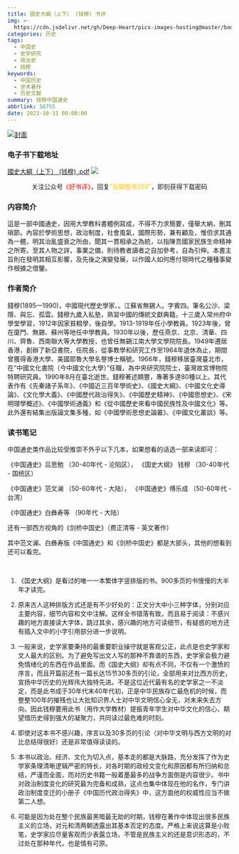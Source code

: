 ```yaml
---
title: 國史大綱（上下） (钱穆) 书评
img: >-
  https://cdn.jsdelivr.net/gh/Deep-Heart/picx-images-hosting@master/boomments/國史大綱（上下）.1fvs3evfw4qo.webp
categories: 历史
tags:
  - 中国史
  - 史学研究
  - 政治史
  - 钱穆
keywords:
  - 中国历史
  - 学术著作
  - 历史文献
summary: 钱穆中国通史
abbrlink: 58755
date: 2023-10-31 00:00:00
---
```


[![封面](https://cdn.jsdelivr.net/gh/Deep-Heart/picx-images-hosting@master/boomments/國史大綱（上下）.1fvs3evfw4qo.webp)]()
### 电子书下载地址
[國史大綱（上下） (钱穆) .pdf](https://url57.ctfile.com/f/23765157-960785922-319864)
![](https://cdn.jsdelivr.net/gh/Deep-Heart/picx-images-hosting@master/WeChat/wechat_mp_large.6xheshb4rok0.webp)
<center>关注公众号<font color="#ff0000">《好书评》</font>，回复<font color="#ffc000">“豆瓣图书250”</font>，即刻获得下载密码</center>

### 内容简介
這是一部中國通史，因用大學教科書體例寫成，不得不力求簡要，僅舉大納，刪其瑣節。內容於學術思想，政治制度，社會風氣，國際形勢，兼有顧及，惟但求其通為一體，明其治亂盛衰之所由，聞其一貫相承之為統，以指陳吾國家民族生命精神之所寄。至其人物之詳，事業之備，則待教者讀者之自加參考，自為引伸。本書主旨則在發明其相互影響，及先後之演變發展，以作國人如何應付現時代之種種事變作根據之借鑒。

### 作者简介
錢穆(1895—1990)，中國現代歷史學家、。江蘇省無錫人。字賓四。筆名公沙、梁隱、與忘、孤雲。錢穆九歲入私塾，熟習中國的傳統文獻典籍。十三歲入常州府中學堂學習，1912年因家貧輟學，後自學。1913-1919年任小學教員。1923年後，曾在廈門、無錫、蘇州等地任中學教員。1930年以後，歷任燕京、北京、清華、四川、齊魯、西南聯大等大學教授，也曾任無錫江南大學文學院院長。1949年遷居香港，創辦了新亞書院，任院長，從事教學和研究工作至1964年退休為止，期間曾獲得香港大學、美國耶魯大學名譽博士稱號。1966年，錢穆移居臺灣臺北市，在“中國文化書院（今中國文化大學）”任職，為中央研究院院士，臺灣故宮博物院特聘研究員。1990年8月在臺北逝世。錢穆著述頗豐，專著多達80種以上。其代表作有《先秦諸子系年》、《中國近三百年學術史》、《國史大綱》、《中國文化史導論》、《文化學大義》、《中國歷代政治得失》、《中國歷史精神》、《中國思想史》、《宋明理學概述》、《中國學術通義》和《從中國歷史來看中國民族性及中國文化》等。此外還有結集出版論文集多種，如《中國學術思想史論叢》、《中國文化叢談》等。

### 读书笔记
中国通史类作品比较受推崇不外乎以下几本，如果想看的话选一部来读即可：

《中国通史》吕思勉 （30-40年代 - 沦陷区）， 《国史大纲》 钱穆 （30-40年代 - 国统区）

《中国通史》范文澜 （50-60年代 - 大陆）， 《中国通史》傅乐成 （50-60年代 - 台湾）

《中国通史》白彝寿等 （90年代 - 大陆）

还有一部西方视角的《剑桥中国史》（费正清等 - 英文著作）

其中范文澜、白彝寿版《中国通史》和《剑桥中国史》都是大部头，其他的想看到还可以看完。

 
1. 《国史大纲》是看过的唯一一本繁体字竖排版的书。900多页的书慢慢的大半年才读完。

2. 原来古人这种排版方式还是有不少好处的：正文分大中小三种字体，分别对应主要内容，细节内容和文中注解。这样全书错落有致，而且易于阅读：不感兴趣的地方直接读大字体，跳过其余，感兴趣的地方可读细节，有疑惑的地方还有插入文中的小字引用部分进一步说明。

3. 一般来说，史学家要秉持的最重要职业操守就是客观公正，此点是也史学家和文人最大的区别。为了避免写出文人写的那种不靠谱的东西，史学家会极力避免情绪化的东西在作品里面。而《国史大纲》却有点不同，不仅有一个激愤的序言，而且开篇前还有一篇长达15节30多页的引论，全部用来对比西方历史，宣扬中华历史的光辉伟大独特先进。不是这位近代最有名的史学家之一不淡定，而是此书成于30年代末40年代初，正是中华民族存亡最危机的时候，而整整100年的摧残也让大批知识界人士对中华文明信心全无，对未来失去方向。因此钱穆要用此书（用作大学教材）提振青年学生对中华文化的信心，期望借历史得到强大的凝聚力，共同读过最危难的时刻。

4. 即使对这本书不感兴趣，序言以及30多页的引论（对中华文明与西方文明的对比总结得很好）还是非常值得读读的。

5. 本书以政治、经济、文化为切入点，基本走的都是大脉路，充分发挥了作为史学家条理清晰逻辑严密的特长，对各时期的政经文变化和原因都有所归纳和总结，严谨而全面，而对历史书籍一般着墨最多的战争方面倒是内容很少。书中对政治制度变化的研究最为完备和成熟，这点也集中体现在他的名作，专门讲政治制度变迁的小册子《中国历代政治得失》中，这方面他的权威性应当不做第二人想。

6. 可能是因为处在整个民族最黑暗最无助的时期，钱穆在著作中体现出很多民族主义的立场，对元和清两朝透露出其基本否定的态度。严格上来说这算是小败笔，史学家应尽量客观而少表露立场，不管是民族主义的还是意识形态的，不过处在那种年代，也是情有可原。
